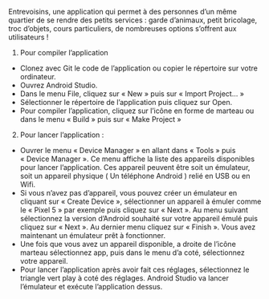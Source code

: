 Entrevoisins, une application qui permet à des personnes d’un même quartier de se rendre des petits services : garde d’animaux, petit bricolage, troc d’objets, cours particuliers, de nombreuses options s’offrent aux utilisateurs !

1. Pour compiler l’application
- Clonez avec Git le code de l’application ou copier le répertoire sur votre ordinateur.
- Ouvrez Android Studio. 
- Dans le menu File, cliquez sur « New » puis sur « Import Project… »
- Sélectionner le répertoire de l’application puis cliquez sur Open.
- Pour compiler l’application, cliquez sur l’icône en forme de marteau ou dans le menu « Build » puis sur « Make Project »

2. Pour lancer l’application :
- Ouvrer le menu « Device Manager » en allant dans « Tools » puis « Device Manager ». Ce menu affiche la liste des appareils disponibles pour lancer l’application. Ces appareil peuvent être soit un émulateur, soit un appareil physique ( Un téléphone Android ) relié en USB ou en Wifi.
- Si vous n’avez pas d’appareil, vous pouvez créer un émulateur en cliquant sur « Create Device », sélectionner un appareil à émuler comme le « Pixel 5 » par exemple puis cliquez sur « Next ». Au menu suivant sélectionnez la version d’Android souhaité sur votre appareil émulé puis cliquez sur « Next ». Au dernier menu cliquez sur « Finish ». Vous avez maintenant un émulateur prêt à fonctionner.
- Une fois que vous avez un appareil disponible, a droite de l’icône marteau sélectionnez app, puis dans le menu d’a coté, sélectionnez votre appareil.
- Pour lancer l’application après avoir fait ces réglages, sélectionnez le triangle vert play à coté des réglages. Android Studio va lancer l’émulateur et exécute l’application dessus.
